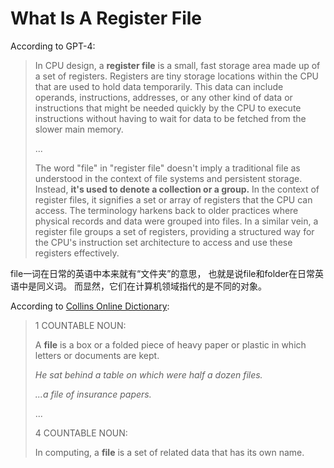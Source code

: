 # What Is A Register File

According to GPT-4:
> In CPU design, a **register file** is a small, fast storage area made up of a set of registers. Registers are tiny storage locations within the CPU that are used to hold data temporarily. This data can include operands, instructions, addresses, or any other kind of data or instructions that might be needed quickly by the CPU to execute instructions without having to wait for data to be fetched from the slower main memory.
>
> ...
>
> The word "file" in "register file" doesn't imply a traditional file as understood in the context of file systems and persistent storage. Instead, **it's used to denote a collection or a group.** In the context of register files, it signifies a set or array of registers that the CPU can access. The terminology harkens back to older practices where physical records and data were grouped into files. In a similar vein, a register file groups a set of registers, providing a structured way for the CPU's instruction set architecture to access and use these registers effectively.

file一词在日常的英语中本来就有“文件夹”的意思，
也就是说file和folder在日常英语中是同义词。
而显然，它们在计算机领域指代的是不同的对象。

According to [Collins Online Dictionary](https://www.collinsdictionary.com/dictionary/english/file):

> 1 COUNTABLE NOUN:
>
> A **file** is a box or a folded piece of heavy paper or plastic in which letters or documents are kept.
>
> *He sat behind a table on which were half a dozen files.*
>
> *...a file of insurance papers.*
>
> ...
>
> 4 COUNTABLE NOUN:
>
> In computing, a **file** is a set of related data that has its own name.
